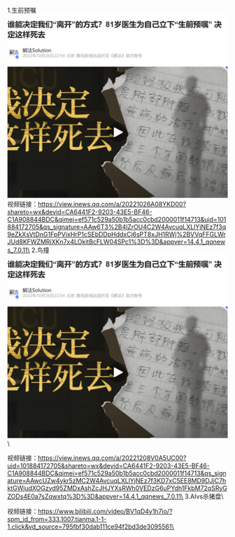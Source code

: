 1.生前预嘱\
<img src="https://github.com/MoonLikethestarR/eyes/blob/main/eyes/%E7%94%9F%E5%89%8D%E9%A2%84%E5%98%B1.png" width="600px">\
视频链接：https://view.inews.qq.com/a/20221026A08YKD00?shareto=wx&devid=CA6441F2-9203-43E5-BF46-C1A908844BDC&qimei=ef571c529a50b1b5acc0cbd2000011f14713&uid=101884172705&qs_signature=AAw6T3%2B4lZrOU4C2W4AvcuqLXLlYjNEz7f3q9eZkXsVtDnG1FpPVixHrP1cSEbDDpHddxCj6sPT8xJH1RWj%2BVVqFFGLWrJUd8KFWZMRiXKn7x4LOkitBcFLW04SPc1%3D%3D&appver=14.4.1_qqnews_7.0.11\
2.鸟撞\
<img src="https://github.com/MoonLikethestarR/eyes/blob/main/eyes/%E7%94%9F%E5%89%8D%E9%A2%84%E5%98%B1.png" width="600px">\
          
视频链接：https://view.inews.qq.com/a/20221208V0A5UC00?uid=101884172705&shareto=wx&devid=CA6441F2-9203-43E5-BF46-C1A908844BDC&qimei=ef571c529a50b1b5acc0cbd2000011f14713&qs_signature=AAwcUZw4ykr5zMC2W4AvcuqLXLlYjNEz7f3KD7xC5EE8MD9DJjC7hktGWjudXOGzyd95ZMDxAshZcJHJYXsRWh0VEDzG6uPYdh1FkbM72qSRyGZODs4E0a7sZqwxtq%3D%3D&appver=14.4.1_qqnews_7.0.11\
3.AIvs杀猪盘\
          
视频链接：https://www.bilibili.com/video/BV1qD4y1h7io/?spm_id_from=333.1007.tianma.1-1-1.click&vd_source=795fbf30dab111ce94f2bd3de3095561\
